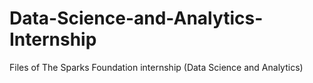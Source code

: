 # Data-Science-and-Analytics-Internship
Files of The Sparks Foundation internship (Data Science and Analytics)
